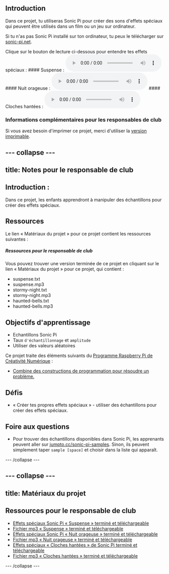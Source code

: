 ## Introduction

Dans ce projet, tu utiliseras Sonic Pi pour créer des sons d'effets spéciaux qui peuvent être utilisés dans un film ou un jeu sur ordinateur.

Si tu n'as pas Sonic Pi installé sur ton ordinateur, tu peux le télécharger sur [sonic-pi.net](https://sonic-pi.net/).

<div id="audio-preview" class="pdf-hidden">
  Clique sur le bouton de lecture ci-dessous pour entendre tes effets spéciaux : #### Suspense : <audio controls preload> <source src="resources/suspense.mp3" type="audio/mpeg"> Ton navigateur ne supporte pas l'élément <code>audio</code>. </audio> #### Nuit orageuse : <audio controls preload> <source src="resources/stormy-night.mp3" type="audio/mpeg"> Ton navigateur ne supporte pas l'élément <code>audio</code>. </audio> #### Cloches hantées : <audio controls preload> <source src="resources/haunted-bells.mp3" type="audio/mpeg"> Ton navigateur ne supporte pas l'élément <code>audio</code>. </audio>
</div>

### Informations complémentaires pour les responsables de club

Si vous avez besoin d'imprimer ce projet, merci d'utiliser la [version imprimable](https://projects.raspberrypi.org/en/projects/special-effects/print).

## \--- collapse \---

## title: Notes pour le responsable de club

## Introduction :

Dans ce projet, les enfants apprendront à manipuler des échantillons pour créer des effets spéciaux.

## Ressources

Le lien « Matériaux du projet » pour ce projet contient les ressources suivantes :

##### Ressources pour le responsable de club

Vous pouvez trouver une version terminée de ce projet en cliquant sur le lien « Matériaux du projet » pour ce projet, qui contient :

* suspense.txt
* suspense.mp3
* stormy-night.txt
* stormy-night.mp3
* haunted-bells.txt
* haunted-bells.mp3

## Objectifs d'apprentissage

* Echantillons Sonic Pi
* Taux `d'échantillonnage` et `amplitude`
* Utiliser des valeurs aléatoires

Ce projet traite des éléments suivants du [Programme Raspberry Pi de Créativité Numérique](http://rpf.io/curriculum) :

* [Combine des constructions de programmation pour résoudre un problème.](https://www.raspberrypi.org/curriculum/programming/builder)

## Défis

* « Créer tes propres effets spéciaux » - utiliser des échantillons pour créer des effets spéciaux.

## Foire aux questions

* Pour trouver des échantillons disponibles dans Sonic Pi, les apprenants peuvent aller sur [jumpto.cc/sonic-pi-samples](http://jumpto.cc/sonic-pi-samples). Sinon, ils peuvent simplement taper `sample [space]` et choisir dans la liste qui apparaît.

\--- /collapse \---

## \--- collapse \---

## title: Matériaux du projet

## Ressources pour le responsable de club

* [Effets spéciaux Sonic Pi « Suspense » terminé et téléchargeable](resources/suspense.txt)
* [Fichier mp3 « Suspense » terminé et téléchargeable](resources/suspense.mp3)
* [Effets spéciaux Sonic Pi « Nuit orageuse » terminé et téléchargeable](resources/stormy-night.txt)
* [Fichier mp3 « Nuit orageuse » terminé et téléchargeable](resources/stormy-night.mp3)
* [Effets spéciaux « Cloches hantées » de Sonic Pi terminé et téléchargeable](resources/haunted-bells.txt)
* [Fichier mp3 « Cloches hantées » terminé et téléchargeable](resources/haunted-bells.mp3)

\--- /collapse \---